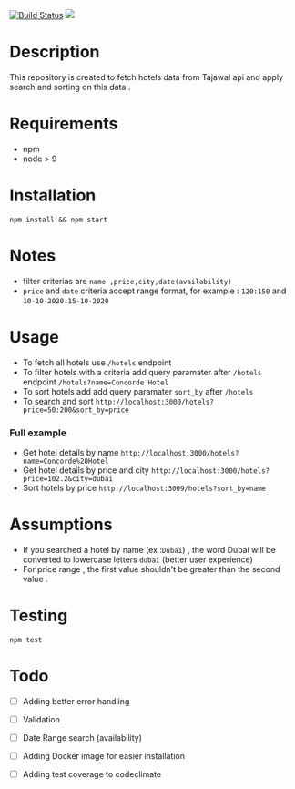 [![Build Status](https://travis-ci.org/abdelrahmanahmed/tajawal-task.svg?branch=master)](https://travis-ci.org/abdelrahmanahmed/tajawal-task)
<a href="https://codeclimate.com/github/abdelrahmanahmed/tajawal-task/maintainability"><img src="https://api.codeclimate.com/v1/badges/f9e10d4e020cb90f5a4c/maintainability" /></a>

# Description
This repository is created to fetch hotels data from Tajawal api and apply search and sorting on this data . 

# Requirements
- npm
- node > 9
# Installation
```
npm install && npm start
```
# Notes
- filter criterias are `name ,price,city,date(availability)`
- `price` and `date` criteria accept range format, for example : `120:150` and `10-10-2020:15-10-2020`
# Usage
- To fetch all hotels use `/hotels` endpoint
- To filter hotels with a criteria add query paramater after `/hotels` endpoint `/hotels?name=Concorde Hotel`
- To sort hotels add add query paramater `sort_by` after `/hotels`
- To search and sort `http://localhost:3000/hotels?price=50:200&sort_by=price`

### Full example 
- Get hotel details by name `http://localhost:3000/hotels?name=Concorde%20Hotel`
- Get hotel details by price and city `http://localhost:3000/hotels?price=102.2&city=dubai`
- Sort hotels by price `http://localhost:3009/hotels?sort_by=name`

# Assumptions
- If you searched a hotel by name (ex :`Dubai`) , the word Dubai will be converted to lowercase letters `dubai` (better user experience)
- For price range , the first value shouldn't be greater than the second value .

# Testing
```
npm test
```
# Todo
- [ ] Adding better error handling
- [ ] Validation 
- [ ] Date Range search (availability)
- [ ] Adding Docker image for easier installation
- [ ] Adding test coverage to codeclimate

